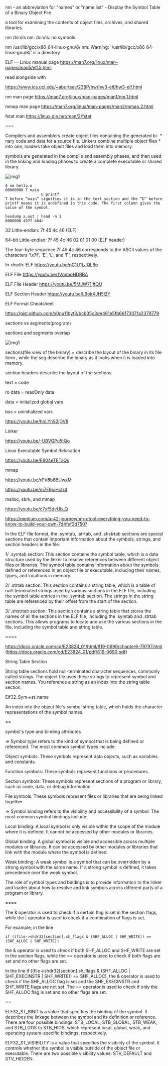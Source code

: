 nm - an abbreviation for "names" or "name list" -  Display the Symbol Table of a Binary Object File

a tool for examining the contents of object files, archives, and shared libraries.


nm /bin/ls
nm: /bin/ls: no symbols

nm /usr/lib/gcc/x86_64-linux-gnu/8/
nm: Warning: '/usr/lib/gcc/x86_64-linux-gnu/8/' is a directory

ELF — Linux manual page
https://man7.org/linux/man-pages/man5/elf.5.html

read alongside with

https://www.ics.uci.edu/~aburtsev/238P/hw/hw3-elf/hw3-elf.html

nm man page https://man7.org/linux/man-pages/man1/nm.1.html

mmap man page https://man7.org/linux/man-pages/man2/mmap.2.html

fstat man https://linux.die.net/man/2/fstat

===

Compilers and assemblers create object files containing the generated bi- * nary code and data for a source file. Linkers combine multiple object files * into one, loaders take object files and load them into memory.

symbols are generated in the compile and assembly phases, and then used in the linking and loading phases to create a complete executable or shared library.

 ![img1](img/loader.jpeg)

```
$ nm hello.o
00000000 T main
                U printf
T before “main” signifies it is in the text section and the “U” before printf means it is undefined in this code. The first column gives the value of the symbol.
```

```
hexdump a.out | head -n 1
0000000 457f 464c
```

32 Little-endian: 
7f 45 4c 46 (ELF)

64-bit Little-endian: 
7f 45 4c 46 02 01 01 00 (ELF header)

The four-byte sequence 7f 45 4c 46 corresponds to the ASCII values of the characters '\x7f', 'E', 'L', and 'F', respectively. 


In-depth: ELF https://youtu.be/nC1U1LJQL8o

ELF File https://youtu.be/1VnnbpHDBBA

ELF File Header https://youtu.be/5MJW71jftQU

ELF Section Header https://youtu.be/L9okXJH5l2Y

ELF Format Cheatsheet

https://gist.github.com/x0nu11byt3/bcb35c3de461e5fb66173071a2379779


sections vs segments(program)

sections and segments overlap

 ![img1](img/img1.png)

sections(file view of the binary) = describe the layout of the binary in its file form , while  the seg describe the binary as it looks when it is loaded into memory. 

section headers describe the layout of the sections

text = code

ro data = readOnly data

data = initialized global vars

bss = uninitialized vars 


https://youtu.be/hoLYnS2jOV8

Linker

https://youtu.be/-UBVQPu5tQo

Linux Executable Symbol Relocation

https://youtu.be/E804eTETaQs


mmap

https://youtu.be/rPV6b8BUwxM

https://youtu.be/m7E9piHcfr4

malloc, sbrk, and mmap

https://youtu.be/c7xf5dvUb_Q


https://medium.com/a-42-journey/nm-otool-everything-you-need-to-know-to-build-your-own-7d4fef3d7507



In the ELF file format, the .symtab, .strtab, and .shstrtab sections are special sections that contain important information about the symbols, strings, and section headers in the file.

1/ .symtab section: This section contains the symbol table, which is a data structure used by the linker to resolve references between different object files or libraries. The symbol table contains information about the symbols defined or referenced in an object file or executable, including their names, types, and locations in memory.

2/ .strtab section: This section contains a string table, which is a table of null-terminated strings used by various sections in the ELF file, including the symbol table entries in the .symtab section. The strings in the string table are referenced by their offset from the start of the section.

3/ .shstrtab section: This section contains a string table that stores the names of all the sections in the ELF file, including the .symtab and .strtab sections. This allows programs to locate and use the various sections in the file, including the symbol table and string table.

====

https://docs.oracle.com/cd/E23824_01/html/819-0690/chapter6-79797.html (https://docs.oracle.com/cd/E23824_01/pdf/819-0690.pdf)


String Table Section

String table sections hold null-terminated character sequences, commonly called strings. The
object file uses these strings to represent symbol and section names. You reference a string as an
index into the string table section.

Elf32_Sym->st_name

An index into the object file's symbol string table, which holds the character representations
of the symbol names.

==

symbol's type and binding attributes

=> Symbol type refers to the kind of symbol that is being defined or referenced.
 The most common symbol types include:

Object symbols: These symbols represent data objects, such as variables and constants.

Function symbols: These symbols represent functions or procedures.

Section symbols: These symbols represent sections of a program or library, such as code, data, or debug information.

File symbols: These symbols represent files or libraries that are being linked together.

=> Symbol binding refers to the visibility and accessibility of a symbol.
 The most common symbol bindings include:

Local binding: A local symbol is only visible within the scope of the module where it is defined. It cannot be accessed by other modules or libraries.

Global binding: A global symbol is visible and accessible across multiple modules or libraries. It can be accessed by other modules or libraries that link with the module where the symbol is defined.

Weak binding: A weak symbol is a symbol that can be overridden by a strong symbol with the same name. If a strong symbol is defined, it takes precedence over the weak symbol.

The role of symbol types and bindings is to provide information to the linker and loader about how to resolve and link symbols across different parts of a program or library.

====

The & operator is used to check if a certain flag is set in the section flags, while the | operator is used to check if a combination of flags is set.

For example, in the line 

`if ((file->shdr32[section].sh_flags & (SHF_ALLOC | SHF_WRITE)) == (SHF_ALLOC | SHF_WRITE))`

 the & operator is used to check if both SHF_ALLOC and SHF_WRITE are set in the section flags, while the == operator is used to check if both flags are set and no other flags are set.

In the line if ((file->shdr32[section].sh_flags & (SHF_ALLOC | SHF_EXECINSTR | SHF_WRITE)) == SHF_ALLOC), the & operator is used to check if the SHF_ALLOC flag is set and the SHF_EXECINSTR and SHF_WRITE flags are not set. The == operator is used to check if only the SHF_ALLOC flag is set and no other flags are set.

==

ELF32_ST_BIND is a value that specifies the binding of the symbol. It describes the linkage between the symbol and its definition or reference. There are four possible bindings: STB_LOCAL, STB_GLOBAL, STB_WEAK, and STB_LOOS to STB_HIOS, which represent local, global, weak, and operating system-specific bindings, respectively.

ELF32_ST_VISIBILITY is a value that specifies the visibility of the symbol. It controls whether the symbol is visible outside of the object file or executable. There are two possible visibility values: STV_DEFAULT and STV_HIDDEN. 